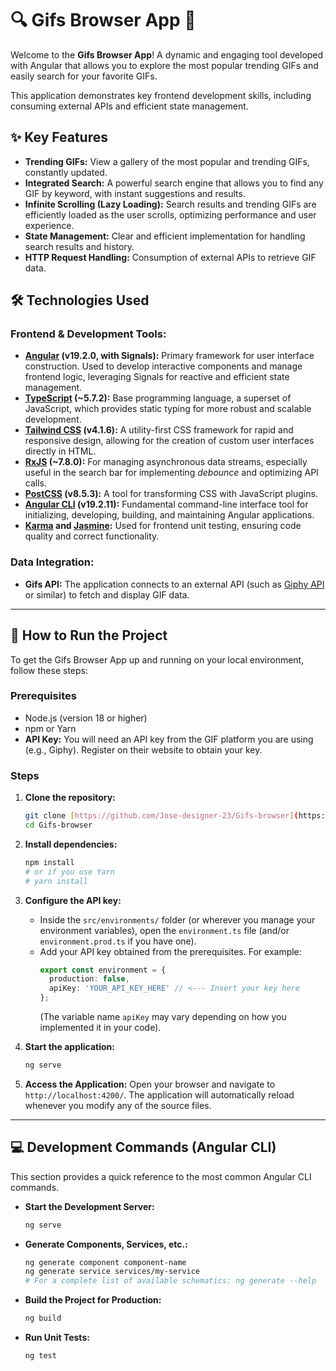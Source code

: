 # 🔍 Gifs Browser App 🚀

Welcome to the **Gifs Browser App**! A dynamic and engaging tool developed with Angular that allows you to explore the most popular trending GIFs and easily search for your favorite GIFs.

This application demonstrates key frontend development skills, including consuming external APIs and efficient state management.

## ✨ Key Features

* **Trending GIFs:** View a gallery of the most popular and trending GIFs, constantly updated.
* **Integrated Search:** A powerful search engine that allows you to find any GIF by keyword, with instant suggestions and results.
* **Infinite Scrolling (Lazy Loading):** Search results and trending GIFs are efficiently loaded as the user scrolls, optimizing performance and user experience.
* **State Management:** Clear and efficient implementation for handling search results and history.
* **HTTP Request Handling:** Consumption of external APIs to retrieve GIF data.

## 🛠️ Technologies Used

### Frontend & Development Tools:

* **[Angular](https://angular.io/) (v19.2.0, with Signals):** Primary framework for user interface construction. Used to develop interactive components and manage frontend logic, leveraging Signals for reactive and efficient state management.
* **[TypeScript](https://www.typescriptlang.org/) (~5.7.2):** Base programming language, a superset of JavaScript, which provides static typing for more robust and scalable development.
* **[Tailwind CSS](https://tailwindcss.com/) (v4.1.6):** A utility-first CSS framework for rapid and responsive design, allowing for the creation of custom user interfaces directly in HTML.
* **[RxJS](https://rxjs.dev/) (~7.8.0):** For managing asynchronous data streams, especially useful in the search bar for implementing *debounce* and optimizing API calls.
* **[PostCSS](https://postcss.org/) (v8.5.3):** A tool for transforming CSS with JavaScript plugins.
* **[Angular CLI](https://angular.io/cli) (v19.2.11):** Fundamental command-line interface tool for initializing, developing, building, and maintaining Angular applications.
* **[Karma](https://karma-runner.github.io/latest/index.html) and [Jasmine](https://jasmine.github.io/):** Used for frontend unit testing, ensuring code quality and correct functionality.

### Data Integration:

* **Gifs API:** The application connects to an external API (such as [Giphy API](https://developers.giphy.com/) or similar) to fetch and display GIF data.

---

## 🚀 How to Run the Project

To get the Gifs Browser App up and running on your local environment, follow these steps:

### Prerequisites

* Node.js (version 18 or higher)
* npm or Yarn
* **API Key:** You will need an API key from the GIF platform you are using (e.g., Giphy). Register on their website to obtain your key.

### Steps

1.  **Clone the repository:**
    ```bash
    git clone [https://github.com/Jose-designer-23/Gifs-browser](https://github.com/Jose-designer-23/Gifs-browser)
    cd Gifs-browser
    ```

2.  **Install dependencies:**
    ```bash
    npm install
    # or if you use Yarn
    # yarn install
    ```

3.  **Configure the API key:**
    * Inside the `src/environments/` folder (or wherever you manage your environment variables), open the `environment.ts` file (and/or `environment.prod.ts` if you have one).
    * Add your API key obtained from the prerequisites. For example:
        ```typescript
        export const environment = {
          production: false,
          apiKey: 'YOUR_API_KEY_HERE' // <--- Insert your key here
        };
        ```
        (The variable name `apiKey` may vary depending on how you implemented it in your code).

4.  **Start the application:**
    ```bash
    ng serve
    ```

5.  **Access the Application:**
    Open your browser and navigate to `http://localhost:4200/`. The application will automatically reload whenever you modify any of the source files.

---

## 💻 Development Commands (Angular CLI)

This section provides a quick reference to the most common Angular CLI commands.

* **Start the Development Server:**
    ```bash
    ng serve
    ```
* **Generate Components, Services, etc.:**
    ```bash
    ng generate component component-name
    ng generate service services/my-service
    # For a complete list of available schematics: ng generate --help
    ```
* **Build the Project for Production:**
    ```bash
    ng build
    ```
* **Run Unit Tests:**
    ```bash
    ng test
    ```
